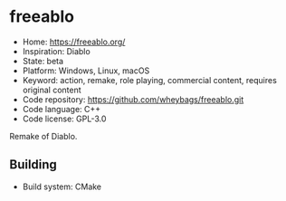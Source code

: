 # freeablo

- Home: https://freeablo.org/
- Inspiration: Diablo
- State: beta
- Platform: Windows, Linux, macOS
- Keyword: action, remake, role playing, commercial content, requires original content
- Code repository: https://github.com/wheybags/freeablo.git
- Code language: C++
- Code license: GPL-3.0

Remake of Diablo.

## Building

- Build system: CMake
